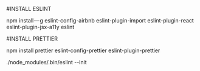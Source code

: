 #INSTALL ESLINT

npm install — g eslint-config-airbnb eslint-plugin-import eslint-plugin-react eslint-plugin-jsx-a11y eslint

#INSTALL PRETTIER

npm install prettier eslint-config-prettier eslint-plugin-prettier

./node_modules/.bin/eslint --init
